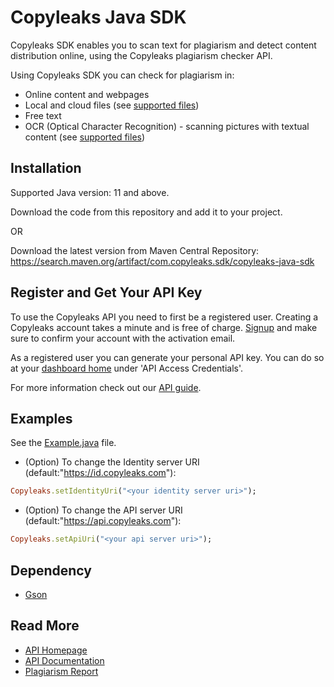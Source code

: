 # Copyleaks Java SDK

Copyleaks SDK enables you to scan text for plagiarism and detect content distribution online, using the Copyleaks plagiarism checker API.

Using Copyleaks SDK you can check for plagiarism in:
* Online content and webpages
* Local and cloud files (see [supported files](https://api.copyleaks.com/documentation/specifications#2-supported-file-types))
* Free text
* OCR (Optical Character Recognition) - scanning pictures with textual content (see [supported files](https://api.copyleaks.com/documentation/specifications#6-supported-image-types-ocr))

## Installation

Supported Java version: 11 and above.

Download the code from this repository and add it to your project.

OR

Download the latest version from Maven Central Repository:
https://search.maven.org/artifact/com.copyleaks.sdk/copyleaks-java-sdk

## Register and Get Your API Key
To use the Copyleaks API you need to first be a registered user. Creating a Copyleaks account takes a minute and is free of charge. [Signup](https://api.copyleaks.com/?register=true) and make sure to confirm your account with the activation email.

As a registered user you can generate your personal API key. You can do so at your [dashboard home](https://api.copyleaks.com/dashboard) under 'API Access Credentials'.

For more information check out our [API guide](https://api.copyleaks.com/documentation/v3).

## Examples
See the [Example.java](https://github.com/Copyleaks/Java-Plagiarism-Checker/blob/master/src/main/java/example/Example.java) file.

* (Option) To change the Identity server URI (default:"https://id.copyleaks.com"):
```rb
Copyleaks.setIdentityUri("<your identity server uri>");
```
* (Option) To change the API server URI (default:"https://api.copyleaks.com"):
```rb
Copyleaks.setApiUri("<your api server uri>");
```
## Dependency
* [Gson](https://github.com/google/gson)

## Read More
* [API Homepage](https://api.copyleaks.com/)
* [API Documentation](https://api.copyleaks.com/documentation)
* [Plagiarism Report](https://github.com/Copyleaks/plagiarism-report)
